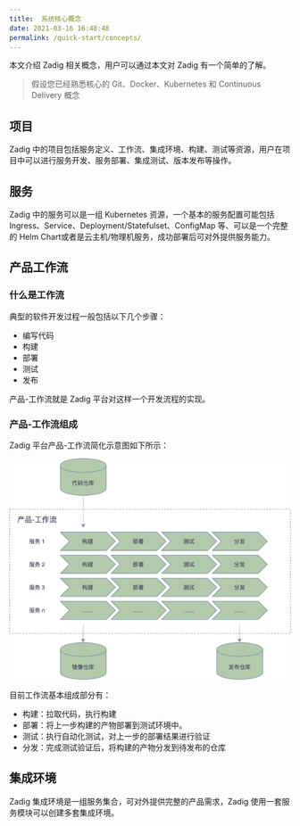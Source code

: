 ```yaml
---
title:  系统核心概念
date: 2021-03-16 16:48:48
permalink: /quick-start/concepts/
---
```

本文介绍 Zadig 相关概念，用户可以通过本文对 Zadig 有一个简单的了解。

> 假设您已经熟悉核心的 Git、Docker、Kubernetes 和 Continuous Delivery 概念

## 项目

Zadig 中的项目包括服务定义、工作流、集成环境、构建、测试等资源，用户在项目中可以进行服务开发、服务部署、集成测试、版本发布等操作。
## 服务

Zadig 中的服务可以是一组 Kubernetes 资源，一个基本的服务配置可能包括 Ingress、Service、Deployment/Statefulset、ConfigMap 等、可以是一个完整的 Helm Chart或者是云主机/物理机服务，成功部署后可对外提供服务能力。
## 产品工作流
### 什么是工作流

典型的软件开发过程一般包括以下几个步骤：

- 编写代码
- 构建
- 部署
- 测试
- 发布

产品-工作流就是 Zadig 平台对这样一个开发流程的实现。

### 产品-工作流组成

Zadig 平台产品-工作流简化示意图如下所示：

![工作流基本流程](./_images/workflow_basic.png '工作流基本流程')

目前工作流基本组成部分有：

- 构建：拉取代码，执行构建
- 部署：将上一步构建的产物部署到测试环境中。
- 测试：执行自动化测试，对上一步的部署结果进行验证
- 分发：完成测试验证后，将构建的产物分发到待发布的仓库
## 集成环境

Zadig 集成环境是一组服务集合，可对外提供完整的产品需求，Zadig 使用一套服务模块可以创建多套集成环境。


